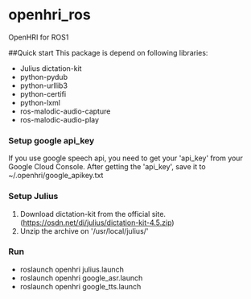 # openhri_ros
OpenHRI for ROS1

##Quick start
This package is depend on following libraries:
  * Julius dictation-kit
  * python-pydub
  * python-urllib3
  * python-certifi
  * python-lxml
  * ros-malodic-audio-capture
  * ros-malodic-audio-play

### Setup google api_key
If you use google speech api, you need to get your 'api_key' from your Google Cloud Console.
After getting the 'api_key', save it to ~/.openhri/google_apikey.txt

### Setup Julius
1. Download dictation-kit from the official site.(https://osdn.net/di/julius/dictation-kit-4.5.zip)
2. Unzip the archive on '/usr/local/julius/'


### Run 
 * roslaunch openhri julius.launch
 * roslaunch openhri google_asr.launch
 * roslaunch openhri google_tts.launch
